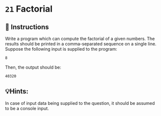 # `21` Factorial

## 📝 Instructions 

Write a program which can compute the factorial of a given numbers.
The results should be printed in a comma-separated sequence on a single line.
Suppose the following input is supplied to the program:

```bash
8
```

Then, the output should be:

```bash
40320
```

## 💡Hints:

In case of input data being supplied to the question, it should be assumed to be a console input.